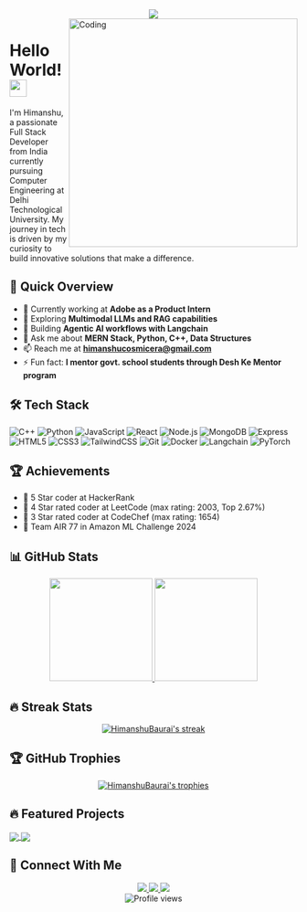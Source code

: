 <div align="center">
  <img src="https://readme-typing-svg.herokuapp.com/?lines=Welcome+to+my+GitHub!;I'm+Himanshu+Baurai;Full+Stack+Developer;AI+and+ML+Enthusiast&center=true&width=380&height=45&color=f75c7e&vCenter=true&size=22">
</div>

<img align="right" alt="Coding" width="400" src="https://cdn.dribbble.com/users/1162077/screenshots/3848914/programmer.gif">

# Hello World! <img src="https://raw.githubusercontent.com/MartinHeinz/MartinHeinz/master/wave.gif" width="30px" height="30px">

I'm Himanshu, a passionate Full Stack Developer from India currently pursuing Computer Engineering at Delhi Technological University. My journey in tech is driven by my curiosity to build innovative solutions that make a difference.

## 🚀 Quick Overview

- 🔭 Currently working at **Adobe as a Product Intern**
- 🧠 Exploring **Multimodal LLMs and RAG capabilities**
- 🌱 Building **Agentic AI workflows with Langchain**
- 💬 Ask me about **MERN Stack, Python, C++, Data Structures**
- 📫 Reach me at **himanshucosmicera@gmail.com**
- ⚡ Fun fact: **I mentor govt. school students through Desh Ke Mentor program**

## 🛠️ Tech Stack

![C++](https://img.shields.io/badge/C++-00599C?style=for-the-badge&logo=cplusplus&logoColor=white)
![Python](https://img.shields.io/badge/Python-3776AB?style=for-the-badge&logo=python&logoColor=white)
![JavaScript](https://img.shields.io/badge/JavaScript-F7DF1E?style=for-the-badge&logo=javascript&logoColor=black)
![React](https://img.shields.io/badge/React-61DAFB?style=for-the-badge&logo=react&logoColor=black)
![Node.js](https://img.shields.io/badge/Node.js-339933?style=for-the-badge&logo=nodedotjs&logoColor=white)
![MongoDB](https://img.shields.io/badge/MongoDB-47A248?style=for-the-badge&logo=mongodb&logoColor=white)
![Express](https://img.shields.io/badge/Express-000000?style=for-the-badge&logo=express&logoColor=white)
![HTML5](https://img.shields.io/badge/HTML5-E34F26?style=for-the-badge&logo=html5&logoColor=white)
![CSS3](https://img.shields.io/badge/CSS3-1572B6?style=for-the-badge&logo=css3&logoColor=white)
![TailwindCSS](https://img.shields.io/badge/Tailwind_CSS-38B2AC?style=for-the-badge&logo=tailwind-css&logoColor=white)
![Git](https://img.shields.io/badge/Git-F05032?style=for-the-badge&logo=git&logoColor=white)
![Docker](https://img.shields.io/badge/Docker-2496ED?style=for-the-badge&logo=docker&logoColor=white)
![Langchain](https://img.shields.io/badge/Langchain-000000?style=for-the-badge&logo=chainlink&logoColor=white)
![PyTorch](https://img.shields.io/badge/PyTorch-EE4C2C?style=for-the-badge&logo=pytorch&logoColor=white)

## 🏆 Achievements

- 🌟 5 Star coder at HackerRank
- 🌟 4 Star rated coder at LeetCode (max rating: 2003, Top 2.67%)
- 🌟 3 Star rated coder at CodeChef (max rating: 1654)
- 🏅 Team AIR 77 in Amazon ML Challenge 2024

## 📊 GitHub Stats

<div align="center">
  <a href="https://github.com/HimanshuBaurai">
    <img height="180em" src="https://github-readme-stats.vercel.app/api?username=HimanshuBaurai&show_icons=true&theme=tokyonight&include_all_commits=true&count_private=true"/>
  </a>
  <a href="https://github.com/HimanshuBaurai">
    <img height="180em" src="https://github-readme-stats.vercel.app/api/top-langs/?username=HimanshuBaurai&layout=compact&langs_count=8&theme=tokyonight"/>
  </a>
</div>

## 🔥 Streak Stats

<div align="center">
  <a href="https://github.com/HimanshuBaurai">
    <img src="https://github-readme-streak-stats.herokuapp.com/?user=HimanshuBaurai&theme=tokyonight" alt="HimanshuBaurai's streak"/>
  </a>
</div>

## 🏆 GitHub Trophies

<div align="center">
  <a href="https://github.com/HimanshuBaurai">
    <img src="https://github-profile-trophy.vercel.app/?username=HimanshuBaurai&theme=nord&column=7" alt="HimanshuBaurai's trophies"/>
  </a>
</div>

## 🔥 Featured Projects

<a href="https://github.com/HimanshuBaurai/NexusAI-Multi-Agent-Intelligence-Hub">
  <img align="center" src="https://github-readme-stats.vercel.app/api/pin/?username=HimanshuBaurai&repo=NexusAI-Multi-Agent-Intelligence-Hub&theme=tokyonight" />
</a>
<a href="https://github.com/HimanshuBaurai/KnowledgeFlow-Online-Course-Platform">
  <img align="center" src="https://github-readme-stats.vercel.app/api/pin/?username=HimanshuBaurai&repo=KnowledgeFlow-Online-Course-Platform&theme=tokyonight" />
</a>

## 🔗 Connect With Me

<div align="center">
  <a href="https://www.linkedin.com/in/himanshu-baurai-283b4022a" target="_blank">
    <img src="https://img.shields.io/badge/LinkedIn-0077B5?style=for-the-badge&logo=linkedin&logoColor=white" target="_blank">
  </a>
  <a href="mailto:himanshucosmicera@gmail.com">
    <img src="https://img.shields.io/badge/Gmail-D14836?style=for-the-badge&logo=gmail&logoColor=white" target="_blank">
  </a>
  <a href="https://www.instagram.com/himanshu_baurai" target="_blank">
    <img src="https://img.shields.io/badge/Instagram-E4405F?style=for-the-badge&logo=instagram&logoColor=white" target="_blank">
  </a>
</div>

<div align="center">
  <img src="https://komarev.com/ghpvc/?username=HimanshuBaurai&color=blueviolet&style=for-the-badge" alt="Profile views">
</div>



<!---
HimanshuBaurai/HimanshuBaurai is a ✨ special ✨ repository because its `README.md` (this file) appears on your GitHub profile.
You can click the Preview link to take a look at your changes.
--->
